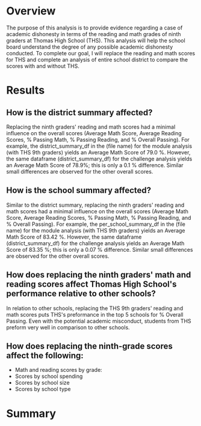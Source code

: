 # Overview

The purpose of this analysis is to provide evidence regarding a case of academic dishonesty in terms of the reading and math grades of ninth graders at Thomas High School (THS). This analysis will help the school board understand the degree of any possible academic dishonesty conducted. To complete our goal, I will replace the reading and math scores for THS and complete an analysis of entire school district to compare the scores with and without THS.

# Results
## How is the district summary affected?
Replacing the ninth graders' reading and math scores had a minimal influence on the overall scores (Average Math Score, Average Reading Scores, % Passing Math, % Passing Reading, and % Overall Passing). For example, the district_summary_df in the (file name) for the module analysis (with THS 9th graders) yields an Average Math Score of 79.0 %. However, the same dataframe (district_summary_df) for the challenge analysis yields an Average Math Score of 78.9%; this is only a 0.1 % difference. Similar small differences are observed for the other overall scores.

## How is the school summary affected?
Similar to the district summary, replacing the ninth graders' reading and math scores had a minimal influence on the overall scores (Average Math Score, Average Reading Scores, % Passing Math, % Passing Reading, and % Overall Passing). For example, the per_school_summary_df in the (file name) for the module analysis (with THS 9th graders) yields an Average Math Score of 83.42 %. However, the same dataframe (district_summary_df) for the challenge analysis yields an Average Math Score of 83.35 %; this is only a 0.07 % difference. Similar small differences are observed for the other overall scores.

## How does replacing the ninth graders' math and reading scores affect Thomas High School's performance relative to other schools?
In relation to other schools, replacing the THS 9th graders' reading and math scores puts THS's preformance in the top 5 schools for % Overall Passing. Even with the potential academic misconduct, students from THS preform very well in comparison to other schools.

## How does replacing the ninth-grade scores affect the following:

- Math and reading scores by grade: 
- Scores by school spending
- Scores by school size
- Scores by school type

# Summary
